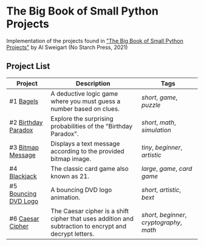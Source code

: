 # The Big Book of Small Python Projects
Implementation of the projects found in ["The Big Book of Small Python Projects"](https://inventwithpython.com/bigbookpython/) by Al Sweigart (No Starch Press, 2021)

## Project List

| Project | Description | Tags |
|--------|--------|--------|
| #1 [Bagels](/Project%20%231%20Bagels) | A deductive logic game where you must guess a number based on clues. | _short_, _game_, _puzzle_ |
| #2 [Birthday Paradox](/Project%20%232%20Birthday%20Paradox) | Explore the surprising probabilities of the "Birthday Paradox". | _short_, _math_, _simulation_ |
| #3 [Bitmap Message](/Project%20%233%20Bitmap%20Message) | Displays a text message according to the provided bitmap image. | _tiny_, _beginner_, _artistic_ |
| #4 [Blackjack](/Project%20%234%20Blackjack) | The classic card game also known as 21. | _large_, _game_, _card game_  | 
| #5 [Bouncing DVD Logo](/Project%20%235%20Bouncing%20DVD%20Logo) | A bouncing DVD logo animation.  | _short_, _artistic_, _bext_ |
| #6 [Caesar Cipher](/Project%20%236%20Caesar%20Cipher) | The Caesar cipher is a shift cipher that uses addition and subtraction to encrypt and decrypt letters. | _short_, _beginner_, _cryptography_, _math_ |
